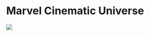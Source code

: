# Marvel Cinematic Universe
<img src="https://github.com/dmhitt/Group1-Avengers/blob/main/Resources/Marvel_Presentation/Slide1.tiff"/>

